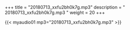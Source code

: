 +++
title = "20180713_xxfu2bh0k7g.mp3"
description = " 20180713_xxfu2bh0k7g.mp3 "
weight = 20
+++

{{< myaudio01 mp3="20180713_xxfu2bh0k7g.mp3" >}}

